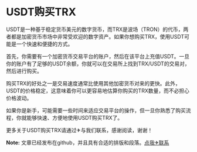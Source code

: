 # USDT购买TRX

USDT是一种基于稳定货币美元的数字货币，而TRX是波场（TRON）的代币，两者都是加密货币市场中非常受欢迎的数字资产。如果你想购买TRX，使用USDT可能是一个快速和便捷的方式。

首先，你需要有一个加密货币交易平台的账户，然后在该平台上充值USDT。一旦你的账户有了足够的USDT余额，你就可以在交易所上找到TRX/USDT的交易对，然后进行购买。

购买TRX的好处之一是交易速度通常比使用其他加密货币对来的更快。此外，USDT的价格稳定，这意味着你可以更容易地估算你购买的TRX数量，而不必担心价格波动。

如果你是新手，可能需要一些时间来适应交易平台的操作，但一旦你熟悉了购买流程，你就能够快速、方便地使用USDT购买TRX了。

更多关于USDT购买TRX请通过✈与我们联系，感谢阅读，谢谢！

**Note:**
文章已经发布在github，并且具有合适的排版和段落。[点我✈联系](https://abc.k02.cc)